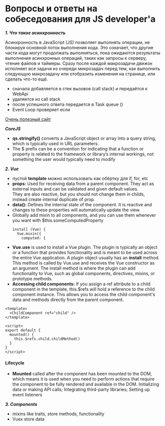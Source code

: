 # Вопросы и ответы на собеседования для JS developer'a

***1. Что такое асинхронность***

  Асинхронность в JavaScript (JS) позволяет выполнять операции, не блокируя основной поток выполнения кода. Это означает, что другие части кода могут продолжать выполняться, пока ожидаются результаты выполнения асинхронных операций, таких как запросы к серверу, чтение файлов и таймеры. 
  Сразу после каждой макрозадачи движок исполняет все задачи из очереди микрозадач перед тем, как выполнить следующую макрозадачу или отобразить изменения на странице, или сделать что-то ещё.
  - сначала добавляется в стек вызовов (call stack) и передаётся к WebApi
  - удаляется из call stack
  - после успешного ответа передается в Task queue ()
  - Event Loop проверяет если 

  [Очень полезный сайт](https://learn.javascript.ru/event-loop)

***CoreJS***
- **qs.stringify()** converts a JavaScript object or array into a query string, which is typically used in URL parameters.
- The $ prefix can be a convention for indicating that a function or property is related to the framework or library’s internal workings, not something the user would typically need to modify
  
***2. Vue***
- пустой **template** можно использовать как обёртку для if, for, etc
- **props:** Used for receiving data from a parent component. They act as external inputs and can be validated and given default values.\
  They are also reactive, but you should not change them in childs, instead create internal duplicate of prop.
- **data():** Defines the internal state of the component. It is reactive and changes to these properties will automatically update the view.
- Globally add mixin to all components, and you can use them whenever you want with $this.someComputedProperty
  ```
  install (Vue) {
    Vue.mixin({
      computed: {
  ```
- **Vue.use** is used to install a Vue plugin. The plugin is typically an object or a function that provides functionality and is meant to be used across the entire Vue application. A plugin object usually has an **install** method. This method is called by Vue.use and receives the Vue constructor as an argument. The install method is where the plugin can add functionality to Vue, such as global components, directives, mixins, or prototype methods.
- **Accessing child components:** If you assign a ref attribute to a child component in the template, this.$refs will hold a reference to the child component instance. This allows you to access the child component's data and methods directly from the parent component.
```
<template>
  <ChildComponent ref="child" />
</template>

<script>
export default {
  mounted() {
    this.$refs.child.childMethod()
  }
}
</script>

```

#### Lifecycle 

- **Mounted** called after the component has been mounted to the DOM, which means it is used when you need to perform actions that require the component to be fully rendered and available in the DOM. Initializing data or making API calls; Integrating third-party libraries; Setting up event listeners

***3. Components***
- mixins like traits, store methods, functionality
- Vuex store data

  

